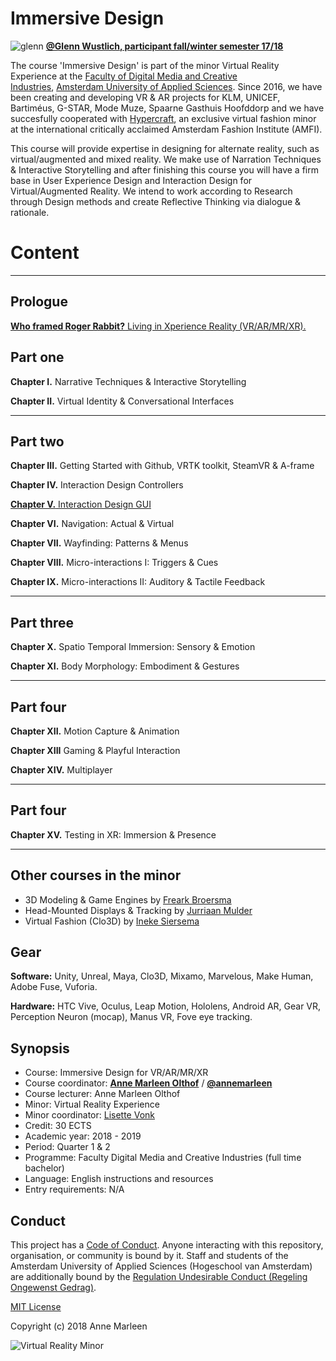 # Immersive Design

![glenn](http://www.glennwustlich.nl/wp-content/uploads/2018/03/scope.png)
[**@Glenn Wustlich, participant fall/winter semester 17/18**](http://glennwustlich.nl/)

The course 'Immersive Design' is part of the minor Virtual Reality Experience at the [Faculty of Digital Media and Creative Industries](https://www.amsterdamuas.com/faculty/fdmci/faculty-of-digital-media-and-creative-industries.html), [Amsterdam University of Applied Sciences](https://www.amsterdamuas.com/). Since 2016, we have been creating and developing VR & AR projects for KLM, UNICEF, Bartiméus, G-STAR, Mode Muze, Spaarne Gasthuis Hoofddorp and we have succesfully cooperated with [Hypercraft](http://amfi.nl/technology-transforming-fashion-industry/), an exclusive virtual fashion minor at the international critically acclaimed Amsterdam Fashion Institute (AMFI).

This course will provide expertise in designing for alternate reality, such as virtual/augmented and mixed reality. We make use of Narration Techniques & Interactive Storytelling and after finishing this course you will have a firm base in User Experience Design and Interaction Design for Virtual/Augmented Reality. We intend to work according to Research through Design methods and create Reflective Thinking via dialogue & rationale. 

# Content
___

## Prologue

[**Who framed Roger Rabbit?** Living in Xperience Reality (VR/AR/MR/XR).](https://github.com/annemarleen/immersive-design/blob/master/prologue.md)

## Part one

**Chapter I.** Narrative Techniques & Interactive Storytelling

**Chapter II.** Virtual Identity & Conversational Interfaces

___

## Part two

**Chapter III.** Getting Started with Github, VRTK toolkit, SteamVR & A-frame

**Chapter IV.** Interaction Design Controllers

[**Chapter V.** Interaction Design GUI](https://github.com/annemarleen/immersive-design/blob/master/chapter-6.md)

**Chapter VI.** Navigation: Actual & Virtual 

**Chapter VII.** Wayfinding: Patterns & Menus

**Chapter VIII.** Micro-interactions I: Triggers & Cues

**Chapter IX.** Micro-interactions II: Auditory & Tactile Feedback

___

## Part three

**Chapter X.** Spatio Temporal Immersion: Sensory & Emotion

**Chapter XI.** Body Morphology: Embodiment & Gestures
___

## Part four

**Chapter XII.** Motion Capture & Animation

**Chapter XIII** Gaming & Playful Interaction

**Chapter XIV.** Multiplayer 
___

## Part four

**Chapter XV.** Testing in XR: Immersion & Presence

___

## Other courses in the minor
* 3D Modeling & Game Engines by [Freark Broersma]( https://www.amsterdamcreativeindustries.com/person/freark-broersma)
* Head-Mounted Displays & Tracking by [Jurriaan Mulder](http://www.amsterdamuas.com/profile/m/u/j.d.mulder/j.d.mulder.html)
* Virtual Fashion (Clo3D) by [Ineke Siersema](https://nl.linkedin.com/in/ineke-siersema-32b55615)

## Gear
**Software:** Unity, Unreal, Maya, Clo3D, Mixamo, Marvelous, Make Human, Adobe Fuse, Vuforia.

**Hardware:** HTC Vive, Oculus, Leap Motion, Hololens, Android AR, Gear VR, Perception Neuron (mocap), Manus VR, Fove eye tracking.

## Synopsis
- Course: Immersive Design for VR/AR/MR/XR
- Course coordinator: [**Anne Marleen Olthof**](https://nl.linkedin.com/in/annemarleenolthof) / [**@annemarleen**](https://twitter.com/annemarleen)
- Course lecturer: Anne Marleen Olthof 
- Minor: Virtual Reality Experience
- Minor coordinator: [Lisette Vonk](https://nl.linkedin.com/in/lisette-vonk-11567164)
- Credit: 30 ECTS
- Academic year: 2018 - 2019
- Period: Quarter 1 & 2
- Programme: Faculty Digital Media and Creative Industries (full time bachelor)
- Language: English instructions and resources
- Entry requirements: N/A

## Conduct

This project has a [Code of Conduct](https://github.com/annemarleen/immersive-design/blob/master/code-of-conduct.md). Anyone interacting with this repository, organisation, or community is bound by it.
Staff and students of the Amsterdam University of Applied Sciences (Hogeschool van Amsterdam) are additionally bound by the [Regulation Undesirable Conduct (Regeling Ongewenst Gedrag)](https://www.amsterdamuas.com/practical-matters/algemeen/hva-breed/juridische-zaken/legal-affairs/regulation-undesirable-conduct/regulation-undesirable-conduct.html#anker-3-complaints-authority).


[MIT License](https://github.com/annemarleen/immersive-design/blob/master/LICENSE)

Copyright (c) 2018 Anne Marleen

![Virtual Reality Minor](https://moodle.cmd.hva.nl/pluginfile.php/496/mod_forum/attachment/3828/VR-atelier.jpg)
